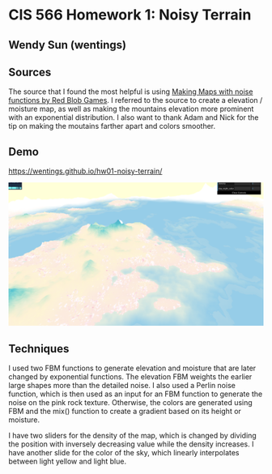 # CIS 566 Homework 1: Noisy Terrain

## Wendy Sun (wentings)

## Sources

The source that I found the most helpful is using [Making Maps with noise functions by Red Blob Games](https://www.redblobgames.com/maps/terrain-from-noise/). I referred to the source to create a elevation / moisture map, as well as making the mountains elevation more prominent with an exponential distribution. I also want to thank Adam and Nick for the tip on making the moutains farther apart and colors smoother. 

## Demo

https://wentings.github.io/hw01-noisy-terrain/

![Screenshot](screenshot.png)

## Techniques

I used two FBM functions to generate elevation and moisture that are later changed by exponential functions. The elevation FBM weights the earlier large shapes more than the detailed noise. I also used a Perlin noise function, which is then used as an input for an FBM function to generate the noise on the pink rock texture. Otherwise, the colors are generated using FBM and the mix() function to create a gradient based on its height or moisture.

I have two sliders for the density of the map, which is changed by dividing the position with inversely decreasing value while the density increases. I have another slide for the color of the sky, which linearly interpolates between light yellow and light blue.

